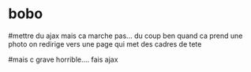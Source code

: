 # bobo



#mettre du ajax mais ca marche pas... du coup ben quand ca prend une photo on redirige vers une page qui met des cadres de tete

#mais c grave horrible.... fais ajax 

